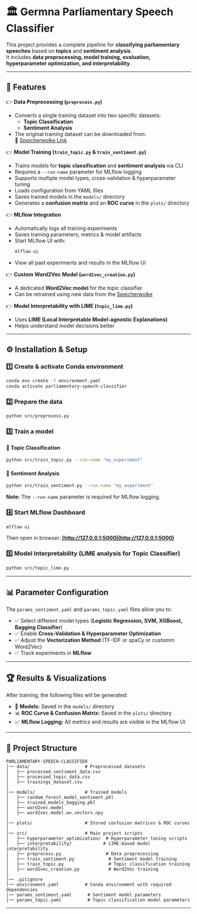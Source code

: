 # 🏛️ Germna Parliamentary Speech Classifier

This project provides a complete pipeline for **classifying parliamentary speeches** based on **topics** and **sentiment analysis**.  
It includes **data preprocessing, model training, evaluation, hyperparameter optimization, and interpretability**.

---

## 🚀 Features

👉 **Data Preprocessing (`preprocess.py`)**  
   - Converts a single training dataset into two specific datasets:  
     - **Topic Classification**  
     - **Sentiment Analysis**  
   - The original training dataset can be downloaded from:  
     📂 [Speicherwolke Link](https://speicherwolke.uni-leipzig.de/index.php/s/Mp5XdqbHZ3J2t7g?path=%2FAbgabe)

👉 **Model Training (`train_topic.py` & `train_sentiment.py`)**  
   - Trains models for **topic classification** and **sentiment analysis** via CLI  
   - Requires a `--run-name` parameter for MLflow logging  
   - Supports multiple model types, cross-validation & hyperparameter tuning  
   - Loads configuration from YAML files  
   - Saves trained models in the `models/` directory  
   - Generates a **confusion matrix** and an **ROC curve** in the `plots/` directory  

👉 **MLflow Integration**  
   - Automatically logs all training experiments  
   - Saves training parameters, metrics & model artifacts  
   - Start MLflow UI with:  
     ```bash
     mlflow ui
     ```  
   - View all past experiments and results in the MLflow UI  

👉 **Custom Word2Vec Model (`word2vec_creation.py`)**  
   - A dedicated **Word2Vec model** for the topic classifier  
   - Can be retrained using new data from the [Speicherwolke](https://speicherwolke.uni-leipzig.de/index.php/s/Mp5XdqbHZ3J2t7g?path=%2FAbgabe)

👉 **Model Interpretability with LIME (`topic_lime.py`)**  
   - Uses **LIME (Local Interpretable Model-agnostic Explanations)**  
   - Helps understand model decisions better  

---

## ⚙️ Installation & Setup

### 1️⃣ Create & activate Conda environment  
```bash
conda env create -f environment.yaml
conda activate parliamentary-speech-classifier
```

### 2️⃣ Prepare the data  
```bash
python src/preprocess.py
```

### 3️⃣ Train a model  

#### 📝 Topic Classification  
```bash
python src/train_topic.py --run-name "my_experiment"
```

#### 📝 Sentiment Analysis  
```bash
python src/train_sentiment.py --run-name "my_experiment"
```

**Note:** The `--run-name` parameter is required for MLflow logging.

### 4️⃣ Start MLflow Dashboard  
```bash
mlflow ui
```
Then open in browser: **[http://127.0.0.1:5000](http://127.0.0.1:5000)**

### 5️⃣ Model Interpretability (LIME analysis for Topic Classifier)  
```bash
python src/topic_lime.py
```

---

## 📊 Parameter Configuration

The `params_sentiment.yaml` and `params_topic.yaml` files allow you to:

- ✅ Select different model types (**Logistic Regression, SVM, XGBoost, Bagging Classifier**)
- ✅ Enable **Cross-Validation & Hyperparameter Optimization**
- ✅ Adjust the **Vectorization Method** (TF-IDF or spaCy or customm Word2Vec)
- ✅ Track experiments in **MLflow**

---

## 🏆 Results & Visualizations

After training, the following files will be generated:

- 📁 **Models:** Saved in the `models/` directory  
- 📊 **ROC Curve & Confusion Matrix:** Saved in the `plots/` directory  
- 📈 **MLflow Logging:** All metrics and results are visible in the MLflow UI  

---
## 📂 Project Structure

```
PARLIAMENTARY-SPEECH-CLASSIFIER
│── data/                     # Preprocessed datasets
│   ├── processed_sentiment_data.csv
│   ├── processed_topic_data.csv
│   ├── trainings_dataset.csv
│
│── models/                   # Trained models
│   ├── random_forest_model_sentiment.pkl
│   ├── trained_models_bagging.pkl
│   ├── word2vec.model
│   ├── word2vec.model.wv.vectors.npy
│
│── plots/                    # Stored confusion matrices & ROC curves
│
│── src/                      # Main project scripts
│   ├── hyperparameter_optimization/  # Hyperparameter tuning scripts
│   ├── interpretability/            # LIME-based model interpretability
│   ├── preprocess.py                 # Data preprocessing
│   ├── train_sentiment.py             # Sentiment model training
│   ├── train_topic.py                 # Topic classification training
│   ├── word2vec_creation.py           # Word2Vec training
│
│── .gitignore
│── environment.yaml          # Conda environment with required dependencies
│── params_sentiment.yaml      # Sentiment model parameters
│── params_topic.yaml          # Topic classification model parameters
```

---
